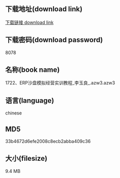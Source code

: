 ## 下载地址(download link)
[下载链接 download link](https://voluble-croquembouche-d321dc.netlify.app/?s=1722%E3%80%81ERP%E6%B2%99%E7%9B%98%E6%A8%A1%E6%8B%9F%E7%BB%8F%E8%90%A5%E5%AE%9E%E8%AE%AD%E6%95%99%E7%A8%8B_%E6%9D%8E%E7%8E%89%E8%89%AF_.azw3)

## 下载密码(download password)
8078

## 名称(book name)
1722、ERP沙盘模拟经营实训教程_李玉良_.azw3.azw3

## 语言(language)
chinese

## MD5
33b4672d6efe2008c8ecb2abba409c36

## 大小(filesize)
9.4 MB
